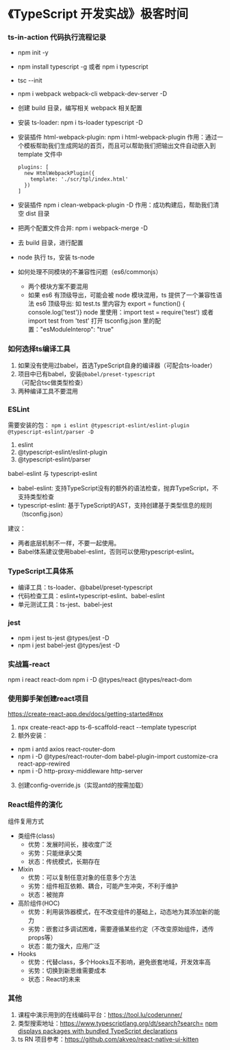 # 《TypeScript 开发实战》极客时间

### ts-in-action 代码执行流程记录

- npm init -y
- npm install typescript -g 或者 npm i typescript
- tsc --init
- npm i webpack webpack-cli webpack-dev-server -D
- 创建 build 目录，编写相关 webpack 相关配置
- 安装 ts-loader: npm i ts-loader typescript -D
- 安装插件 html-webpack-plugin: npm i html-webpack-plugin
  作用：通过一个模板帮助我们生成网站的首页，而且可以帮助我们把输出文件自动嵌入到 template 文件中
  ```
  plugins: [
    new HtmlWebpackPlugin({
      template: './scr/tpl/index.html'
    })
  ]
  ```
- 安装插件 npm i clean-webpack-plugin -D
  作用：成功构建后，帮助我们清空 dist 目录
- 把两个配置文件合并: npm i webpack-merge -D
- 去 build 目录，进行配置

- node 执行 ts，安装 ts-node
- 如何处理不同模块的不兼容性问题（es6/commonjs）
  - 两个模块方案不要混用
  - 如果 es6 有顶级导出，可能会被 node 模块混用，ts 提供了一个兼容性语法
    es6 顶级导出: 如 test.ts 里内容为 export = function() { console.log('test')}
    node 里使用：import test = require('test') 或者 import test from 'test'
    打开 tsconfig.json 里的配置："esModuleInterop": "true"

### 如何选择ts编译工具

1. 如果没有使用过babel，首选TypeScript自身的编译器（可配合ts-loader）
2. 项目中已有babel，安装`@babel/preset-typescript`（可配合tsc做类型检查）
3. 两种编译工具不要混用

### ESLint

需要安装的包：
`npm i eslint @typescript-eslint/eslint-plugin @typescript-eslint/parser -D`

1. eslint
2. @typescript-eslint/eslint-plugin
3. @typescript-eslint/parser

babel-eslint 与 typescript-eslint

- babel-eslint: 支持TypeScript没有的额外的语法检查，抛弃TypeScript，不支持类型检查
- typescript-eslint: 基于TypeScript的AST，支持创建基于类型信息的规则（tsconfig.json）

建议：

- 两者底层机制不一样，不要一起使用。
- Babel体系建议使用babel-eslint，否则可以使用typescript-eslint。

### TypeScript工具体系

- 编译工具：ts-loader、@babel/preset-typescript
- 代码检查工具：eslint+typescript-eslint、babel-eslint
- 单元测试工具：ts-jest、babel-jest

### jest

- npm i jest ts-jest @types/jest -D
- npm i jest babel-jest @types/jest -D

### 实战篇-react

npm i react react-dom
npm i -D @types/react @types/react-dom

### 使用脚手架创建react项目

https://create-react-app.dev/docs/getting-started#npx

1. npx create-react-app ts-6-scaffold-react --template typescript
2. 额外安装：

- npm i antd axios react-router-dom
- npm i -D @types/react-router-dom babel-plugin-import customize-cra react-app-rewired
- npm i -D http-proxy-middleware http-server

3. 创建config-override.js（实现antd的按需加载）

### React组件的演化

组件复用方式

- 类组件(class)
  - 优势：发展时间长，接收度广泛
  - 劣势：只能继承父类
  - 状态：传统模式，长期存在
- Mixin
  - 优势：可以复制任意对象的任意多个方法
  - 劣势：组件相互依赖、耦合，可能产生冲突，不利于维护
  - 状态：被抛弃
- 高阶组件(HOC)
  - 优势：利用装饰器模式，在不改变组件的基础上，动态地为其添加新的能力
  - 劣势：嵌套过多调试困难，需要遵循某些约定（不改变原始组件，透传props等）
  - 状态：能力强大，应用广泛
- Hooks
  - 优势：代替class，多个Hooks互不影响，避免嵌套地域，开发效率高
  - 劣势：切换到新思维需要成本
  - 状态：React的未来

### 其他

1. 课程中演示用到的在线编码平台：https://tool.lu/coderunner/
2. 类型搜索地址：https://www.typescriptlang.org/dt/search?search=
   [npm displays packages with bundled TypeScript declarations](https://github.blog/changelog/2020-12-16-npm-displays-packages-with-bundled-typescript-declarations/)
3. ts RN 项目参考：https://github.com/akveo/react-native-ui-kitten
